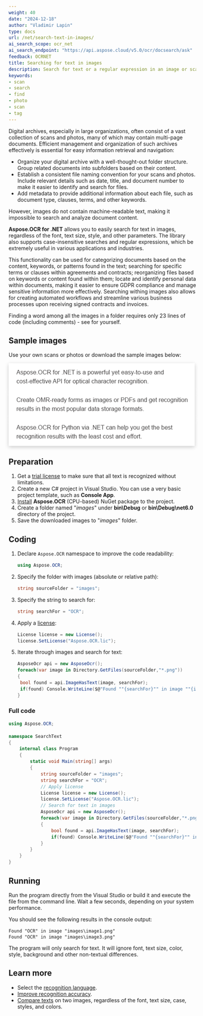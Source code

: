 ```yaml
---
weight: 40
date: "2024-12-18"
author: "Vladimir Lapin"
type: docs
url: /net/search-text-in-images/
ai_search_scope: ocr_net
ai_search_endpoint: "https://api.aspose.cloud/v5.0/ocr/docsearch/ask"
feedback: OCRNET
title: Searching for text in images
description: Search for text or a regular expression in an image or scanned PDF and automate workflows based on the result.
keywords:
- scan
- search
- find
- photo
- scan
- tag
---
```


<style>
	.sample {
		display: block;
		margn-bottom: 10px;
		box-shadow: 0 3px 10px rgb(0 0 0 / 0.2);
	}
</style>

Digital archives, especially in large organizations, often consist of a vast collection of scans and photos, many of which may contain multi-page documents. Efficient management and organization of such archives effectively is essential for easy information retrieval and navigation:

- Organize your digital archive with a well-thought-out folder structure. Group related documents into subfolders based on their content.
- Establish a consistent file naming convention for your scans and photos. Include relevant details such as date, title, and document number to make it easier to identify and search for files.
- Add metadata to provide additional information about each file, such as document type, clauses, terms, and other keywords.

However, images do not contain machine-readable text, making it impossible to search and analyze document content.

**Aspose.OCR for .NET** allows you to easily search for text in images, regardless of the font, text size, style, and other parameters. The library also supports case-insensitive searches and regular expressions, which be extremely useful in various applications and industries.

This functionality can be used for categorizing documents based on the content, keywords, or patterns found in the text; searching for specific terms or clauses within agreements and contracts; reorganizing files based on keywords or content found within them; locate and identify personal data within documents, making it easier to ensure GDPR compliance and manage sensitive information more effectively. Searching withing images also allows for creating automated workflows and streamline various business processes upon receiving signed contracts and invoices.

Finding a word among all the images in a folder requires only 23 lines of code (including comments) - see for yourself.

## Sample images

Use your own scans or photos or download the sample images below:

<img src="image1.png" alt="Image with text 1" class="sample" />
<img src="image2.png" alt="Image with text 1" class="sample" />
<img src="image3.png" alt="Image with text 1" class="sample" />

## Preparation

1. Get a [trial license](/ocr/net/licensing/) to make sure that all text is recognized without limitations.
2. Create a new C# project in Visual Studio. You can use a very basic project template, such as **Console App**.
3. [Install](/ocr/net/installation/) **Aspose.OCR** (CPU-based) NuGet package to the project.
4. Create a folder named "_images_" under **bin\\Debug** or **bin\\Debug\\net6.0** directory of the project.
5. Save the downloaded images to "_images_" folder.

## Coding

1. Declare `Aspose.OCR` namespace to improve the code readability:
   ```csharp
   using Aspose.OCR;
   ```
2. Specify the folder with images (absolute or relative path):
   ```csharp
   string sourceFolder = "images";
   ```
3. Specify the string to search for:
   ```csharp
   string searchFor = "OCR";
   ```

4. Apply a [license](/ocr/net/licensing/#applying-a-developer-or-site-license):
   ```csharp
   License license = new License();
   license.SetLicense("Aspose.OCR.lic");
   ```
5. Iterate through images and search for text:
   ```csharp
   AsposeOcr api = new AsposeOcr();
   foreach(var image in Directory.GetFiles(sourceFolder,"*.png"))
   {
   	bool found = api.ImageHasText(image, searchFor);
   	if(found) Console.WriteLine($@"Found ""{searchFor}"" in image ""{image}""");
   }
   ```

### Full code

```csharp
using Aspose.OCR;

namespace SearchText
{
	internal class Program
	{
		static void Main(string[] args)
		{
			string sourceFolder = "images";
			string searchFor = "OCR";
			// Apply license
			License license = new License();
			license.SetLicense("Aspose.OCR.lic");
			// Search for text in images
			AsposeOcr api = new AsposeOcr();
			foreach(var image in Directory.GetFiles(sourceFolder,"*.png"))
			{
				bool found = api.ImageHasText(image, searchFor);
				if(found) Console.WriteLine($@"Found ""{searchFor}"" in image ""{image}""");
			}
		}
	}
}
```

## Running

Run the program directly from the Visual Studio or build it and execute the file from the command line. Wait a few seconds, depending on your system performance.

You should see the following results in the console output:

```
Found "OCR" in image "images\image1.png"
Found "OCR" in image "images\image3.png"
```

The program will only search for text. It will ignore font, text size, color, style, background and other non-textual differences.

## Learn more

- Select the [recognition language](/ocr/net/languages/).
- [Improve recognition accuracy](/ocr/net/recognition-settings-common/).
- [Compare texts](/ocr/net/image-text-compare/) on two images, regardless of the font, text size, case, styles, and colors.
